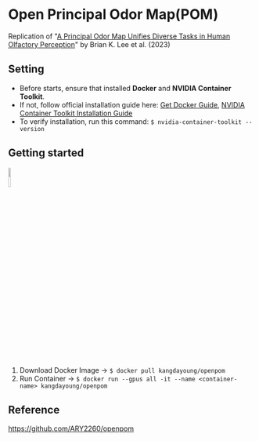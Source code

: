 # Open Principal Odor Map(POM)
Replication of "[A Principal Odor Map Unifies Diverse Tasks in Human Olfactory Perception](https://doi.org/10.1126/science.ade4401)" by Brian K. Lee et al. (2023)

## Setting
- Before starts, ensure that installed **Docker** and **NVIDIA Container Toolkit**.
- If not, follow official installation guide here: [Get Docker Guide](https://docs.docker.com/get-started/get-docker/), [NVIDIA Container Toolkit Installation Guide](https://docs.nvidia.com/datacenter/cloud-native/container-toolkit/latest/install-guide.html)
- To verify installation, run this command: ```$ nvidia-container-toolkit --version```

## Getting started
<img src="http://wes.io/Vfcs/content" width="10%">

1. Download Docker Image &rarr; ```$ docker pull kangdayoung/openpom```
2. Run Container &rarr; ```$ docker run --gpus all -it --name <container-name> kangdayoung/openpom```

## Reference
https://github.com/ARY2260/openpom
